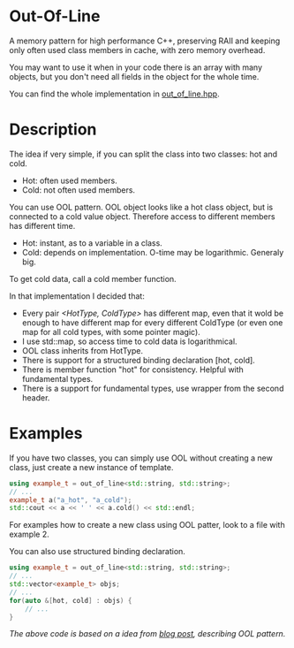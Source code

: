 # Out-Of-Line
A memory pattern for high performance C++, preserving RAII 
and keeping only often used class members in cache, with zero memory overhead.

You may want to use it when in your code there is an array with many
objects, but you don't need all fields in the object for the whole time.

You can find the whole implementation in [out_of_line.hpp](/out_of_line.hpp).

# Description
The idea if very simple, if you can split the class into two classes: hot and cold.
- Hot: often used members.
- Cold: not often used members.

You can use OOL pattern. OOL object looks like a hot class object, but is connected
to a cold value object. Therefore access to different members has different time.
- Hot: instant, as to a variable in a class.
- Cold: depends on implementation. O-time may be logarithmic. Generaly big.

To get cold data, call a cold member function.

In that implementation I decided that:
- Every pair *<HotType, ColdType>* has different map, even that it wold be enough to
    have different map for every different ColdType (or even one map for all cold types, with some pointer magic).
- I use std::map, so access time to cold data is logarithmical.
- OOL class inherits from HotType.
- There is support for a structured binding declaration [hot, cold].
- There is member function "hot" for consistency. Helpful with fundamental types.
- There is a support for fundamental types, use wrapper from the second header.

# Examples

If you have two classes, you can simply use OOL
without creating a new class, just create a new instance of template.
```cpp
using example_t = out_of_line<std::string, std::string>;
// ...
example_t a("a_hot", "a_cold");
std::cout << a << ' ' << a.cold() << std::endl;
```

For examples how to create a new class using OOL patter, look to a file with example 2.

You can also use structured binding declaration.
```cpp
using example_t = out_of_line<std::string, std::string>;
// ...
std::vector<example_t> objs;
// ...
for(auto &[hot, cold] : objs) {
    // ...
}
```


*The above code is based on a idea from [blog post](https://blog.headlandstech.com/2018/08/15/outofline-a-memory-locality-pattern-for-high-performance-c/), describing OOL pattern.*
